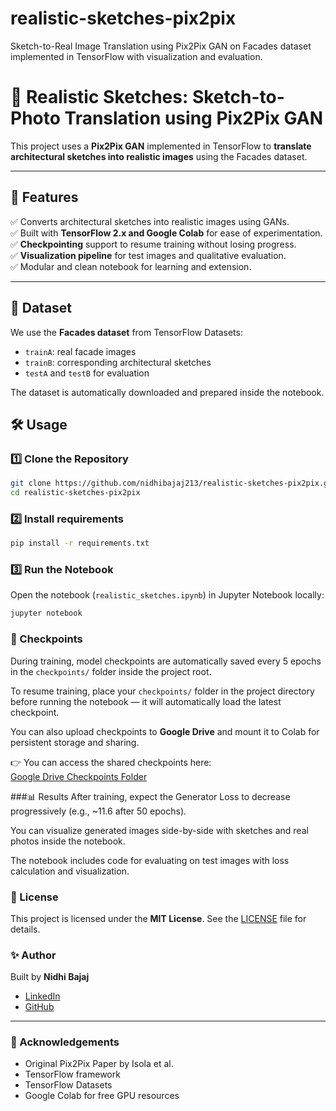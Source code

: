 # realistic-sketches-pix2pix
Sketch-to-Real Image Translation using Pix2Pix GAN on Facades dataset implemented in TensorFlow with visualization and evaluation.
# 🎨 Realistic Sketches: Sketch-to-Photo Translation using Pix2Pix GAN

This project uses a **Pix2Pix GAN** implemented in TensorFlow to **translate architectural sketches into realistic images** using the Facades dataset.

---

## 🚀 Features

✅ Converts architectural sketches into realistic images using GANs.  
✅ Built with **TensorFlow 2.x and Google Colab** for ease of experimentation.  
✅ **Checkpointing** support to resume training without losing progress.  
✅ **Visualization pipeline** for test images and qualitative evaluation.  
✅ Modular and clean notebook for learning and extension.

---



## 📂 Dataset

We use the **Facades dataset** from TensorFlow Datasets:
- `trainA`: real facade images
- `trainB`: corresponding architectural sketches
- `testA` and `testB` for evaluation

The dataset is automatically downloaded and prepared inside the notebook.


## 🛠️ Usage

### 1️⃣ Clone the Repository

```bash
git clone https://github.com/nidhibajaj213/realistic-sketches-pix2pix.git
cd realistic-sketches-pix2pix
```` 

### 2️⃣ Install requirements

```bash
pip install -r requirements.txt
````
### 3️⃣ Run the Notebook

Open the notebook (`realistic_sketches.ipynb`) in Jupyter Notebook locally:

```bash
jupyter notebook
````
### 💾 Checkpoints

During training, model checkpoints are automatically saved every 5 epochs in the `checkpoints/` folder inside the project root.

To resume training, place your `checkpoints/` folder in the project directory before running the notebook — it will automatically load the latest checkpoint.

You can also upload checkpoints to **Google Drive** and mount it to Colab for persistent storage and sharing.

👉 You can access the shared checkpoints here:  
[Google Drive Checkpoints Folder](https://drive.google.com/drive/folders/1bLEZkv3kldQ7ArUwxiJcyRHUj41-J5fJ?usp=drive_link)

###📊 Results
After training, expect the Generator Loss to decrease progressively (e.g., ~11.6 after 50 epochs).

You can visualize generated images side-by-side with sketches and real photos inside the notebook.

The notebook includes code for evaluating on test images with loss calculation and visualization.
### 📝 License

This project is licensed under the **MIT License**. See the [LICENSE](LICENSE) file for details.



### ✨ Author

Built  by **Nidhi Bajaj**

- [LinkedIn](https://www.linkedin.com/in/nidhibajaj/)  
- [GitHub](https://github.com/nidhibajaj213)

---

### 🙌 Acknowledgements

- Original Pix2Pix Paper by Isola et al.  
- TensorFlow framework  
- TensorFlow Datasets  
- Google Colab for free GPU resources

